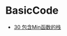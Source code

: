 # BasicCode

- [30 包含Min函数的栈](https://github.com/hxchen/BasicCode/tree/master/algorithms/java/src/minInStack/)